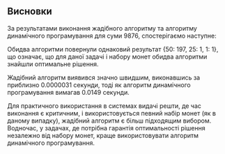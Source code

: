 ## Висновки

За результатами виконання жадібного алгоритму та алгоритму динамічного програмування для суми 9876, спостерігаємо наступне:

Обидва алгоритми повернули однаковий результат {50: 197, 25: 1, 1: 1}, що означає, що для даної задачі і набору монет обидва алгоритми знайшли оптимальне рішення.

Жадібний алгоритм виявився значно швидшим, виконавшись за приблизно 0.0000031 секунди, тоді як алгоритм динамічного програмування вимагав 0.0149 секунди.

Для практичного використання в системах видачі решти, де час виконання є критичним, і використовується певний набір монет (як в даному випадку), жадібний алгоритм є більш підходящим вибором. Водночас, у задачах, де потрібна гарантія оптимальності рішення незалежно від набору монет, краще використовувати алгоритм динамічного програмування.